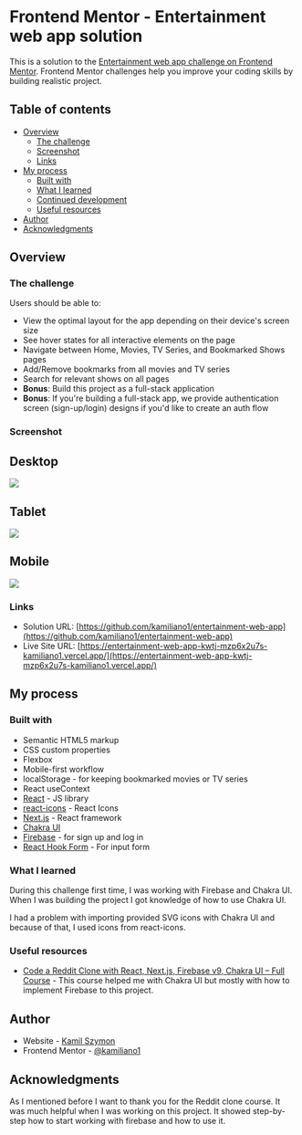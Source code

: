 # Frontend Mentor - Entertainment web app solution

This is a solution to the [Entertainment web app challenge on Frontend Mentor](https://www.frontendmentor.io/challenges/entertainment-web-app-J-UhgAW1X). Frontend Mentor challenges help you improve your coding skills by building realistic project.

## Table of contents

- [Overview](#overview)
  - [The challenge](#the-challenge)
  - [Screenshot](#screenshot)
  - [Links](#links)
- [My process](#my-process)
  - [Built with](#built-with)
  - [What I learned](#what-i-learned)
  - [Continued development](#continued-development)
  - [Useful resources](#useful-resources)
- [Author](#author)
- [Acknowledgments](#acknowledgments)

## Overview

### The challenge

Users should be able to:

- View the optimal layout for the app depending on their device's screen size
- See hover states for all interactive elements on the page
- Navigate between Home, Movies, TV Series, and Bookmarked Shows pages
- Add/Remove bookmarks from all movies and TV series
- Search for relevant shows on all pages
- **Bonus**: Build this project as a full-stack application
- **Bonus**: If you're building a full-stack app, we provide authentication screen (sign-up/login) designs if you'd like to create an auth flow

### Screenshot

## Desktop

![](./Desktop.png)

## Tablet

![](./Tablet.png)

## Mobile

![](./Mobile.png)

### Links

- Solution URL: [https://github.com/kamiliano1/entertainment-web-app](https://github.com/kamiliano1/entertainment-web-app)
- Live Site URL: [https://entertainment-web-app-kwtj-mzp6x2u7s-kamiliano1.vercel.app/](https://entertainment-web-app-kwtj-mzp6x2u7s-kamiliano1.vercel.app/)

## My process

### Built with

- Semantic HTML5 markup
- CSS custom properties
- Flexbox
- Mobile-first workflow
- localStorage - for keeping bookmarked movies or TV series
- React useContext
- [React](https://reactjs.org/) - JS library
- [react-icons](https://react-icons.github.io/react-icons/) - React Icons
- [Next.js](https://nextjs.org/) - React framework
- [Chakra UI](https://chakra-ui.com/)
- [Firebase](https://firebase.google.com/) - for sign up and log in
- [React Hook Form](https://react-hook-form.com/) - For input form

### What I learned

During this challenge first time, I was working with Firebase and Chakra UI.
When I was building the project I got knowledge of how to use Chakra UI.

I had a problem with importing provided SVG icons with Chakra UI and because of that, I used icons from react-icons.

### Useful resources

- [Code a Reddit Clone with React, Next.js, Firebase v9, Chakra UI – Full Course](https://www.youtube.com/watch?v=rCm5RVYKWVg&t=28649s) - This course helped me with Chakra UI but mostly with how to implement Firebase to this project.

## Author

- Website - [Kamil Szymon](https://github.com/kamiliano1)
- Frontend Mentor - [@kamiliano1](https://www.frontendmentor.io/profile/kamiliano1)

## Acknowledgments

As I mentioned before I want to thank you for the Reddit clone course. It was much helpful when I was working on this project. It showed step-by-step how to start working with firebase and how to use it.

